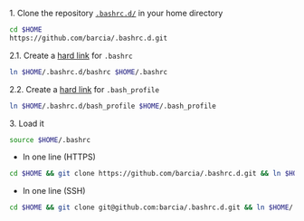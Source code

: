 1\. Clone the repository [`.bashrc.d/`](https://github.com/barcia/.bashrc.d) in your home directory   
```bash
cd $HOME
https://github.com/barcia/.bashrc.d.git
```

2.1\. Create a [hard link](https://en.wikipedia.org/wiki/Hard_link) for `.bashrc`   
```bash
ln $HOME/.bashrc.d/bashrc $HOME/.bashrc
```

2.2\. Create a [hard link](https://en.wikipedia.org/wiki/Hard_link) for `.bash_profile`   
```bash
ln $HOME/.bashrc.d/bash_profile $HOME/.bash_profile
```

3\. Load it   
```bash
source $HOME/.bashrc
```

* In one line (HTTPS)   
```bash
cd $HOME && git clone https://github.com/barcia/.bashrc.d.git && ln $HOME/.bashrc.d/bashrc $HOME/.bashrc && ln $HOME/.bashrc.d/bash_profile $HOME/.bash_profile && cp $HOME/.bashrc.d/private.sh.template $HOME/.bashrc.d/private.sh && source $HOME/.bashrc
```

* In one line (SSH)   
```bash
cd $HOME && git clone git@github.com:barcia/.bashrc.d.git && ln $HOME/.bashrc.d/bashrc $HOME/.bashrc && ln $HOME/.bashrc.d/bash_profile $HOME/.bash_profile && cp $HOME/.bashrc.d/private.sh.template $HOME/.bashrc.d/private.sh && source $HOME/.bashrc
```
